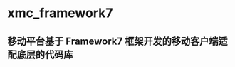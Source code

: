 # xmc_framework7

移动平台基于 Framework7 框架开发的移动客户端适配底层的代码库
------------------------------------------------------